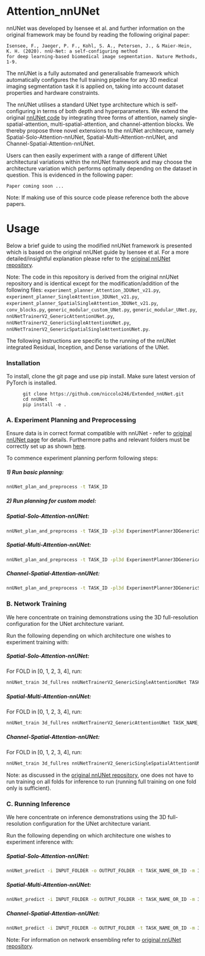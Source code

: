 # Attention_nnUNet

nnUNet was developed by Isensee et al. and further information on the original framework may be found by reading the following original paper:


    Isensee, F., Jaeger, P. F., Kohl, S. A., Petersen, J., & Maier-Hein, K. H. (2020). nnU-Net: a self-configuring method 
    for deep learning-based biomedical image segmentation. Nature Methods, 1-9.
    
The nnUNet is a fully automated and generalisable framework which automatically configures the full training pipeline for any 3D medical imaging  segmentation task it is applied on, taking into account dataset properties and hardware constraints.  

The nnUNet utilises a standard UNet type architecture which is self-configuring in terms of both depth and hyperparameters. 
We extend the original [nnUNet code](https://github.com/MIC-DKFZ/nnUNet) by integrating three forms of attention, namely single-spatial-attention, multi-spatial-attention, and channel-attention blocks. We thereby propose three novel extensions to the nnUNet architecure, namely Spatial-Solo-Attention-nnUNet, Spatial-Multi-Attention-nnUNet,  and Channel-Spatial-Attention-nnUNet. 

Users can then easily experiment with a range of different UNet architectural variations within the nnUNet framework and may choose the architecture variation which performs optimally depending on the dataset in question. This is evidenced in the following paper:


    Paper coming soon ...

Note: If making use of this source code please reference both the above papers.

# Usage

Below a brief guide to using the modified nnUNet framework is presented which is based on the original nnUNet guide by Isensee et al. For a more detailed/insightful explanation please refer to the [original nnUNet repository](https://github.com/MIC-DKFZ/nnUNet).

Note: The code in this repository is derived from the original nnUNet repository and is identical except for the modification/addition of the following files: `experiment_planner_Attention_3DUNet_v21.py`, `experiment_planner_SingleAttention_3DUNet_v21.py`, `experiment_planner_SpatialSingleAttention_3DUNet_v21.py`, `conv_blocks.py`, `generic_modular_custom_UNet.py`, `generic_modular_UNet.py`, `nnUNetTrainerV2_GenericAttentionUNet.py`, `nnUNetTrainerV2_GenericSingleAttentionUNet.py`, `nnUNetTrainerV2_GenericSpatialSingleAttentionUNet.py`.


The following instructions are specific to the running of the nnUNet integrated Residual, Inception, and Dense variations of the UNet. 

### Installation

To install, clone the git page and use pip install. Make sure latest version of PyTorch is installed. 


          git clone https://github.com/niccolo246/Extended_nnUNet.git 
          cd nnUNet
          pip install -e .
        

### A. Experiment Planning and Preprocessing

Ensure data is in correct format compatible with nnUNet - refer to [original nnUNet page](https://github.com/MIC-DKFZ/nnUNet/blob/master/documentation/dataset_conversion.md) for details. Furthermore paths and relevant folders must be correctly set up as shown [here](https://github.com/MIC-DKFZ/nnUNet/blob/master/documentation/setting_up_paths.md).

To commence experiment planning perform following steps:

##### 1) Run basic planning: 

```bash
nnUNet_plan_and_preprocess -t TASK_ID 
```

##### 2) Run planning for custom model: 

##### Spatial-Solo-Attention-nnUNet:

```bash
nnUNet_plan_and_preprocess -t TASK_ID -pl3d ExperimentPlanner3DGenericSingleAttentionUNet_v21
```

##### Spatial-Multi-Attention-nnUNet:

```bash
nnUNet_plan_and_preprocess -t TASK_ID -pl3d ExperimentPlanner3DGenericAttentionUNet_v21
```

##### Channel-Spatial-Attention-nnUNet:

```bash
nnUNet_plan_and_preprocess -t TASK_ID -pl3d ExperimentPlanner3DGenericSpatialAttentionUNet_v21
```


### B. Network Training

We here concentrate on training demonstrations using the 3D full-resolution configuration for the UNet architecture variant. 

Run the following depending on which architecture one wishes to experiment training with:

##### Spatial-Solo-Attention-nnUNet:
For FOLD in [0, 1, 2, 3, 4], run:
```bash
nnUNet_train 3d_fullres nnUNetTrainerV2_GenericSingleAttentionUNet TASK_NAME_OR_ID FOLD -p nnUNetPlans_GenericSingleAttentionUNet_v2.1
```

##### Spatial-Multi-Attention-nnUNet:
For FOLD in [0, 1, 2, 3, 4], run:
```bash
nnUNet_train 3d_fullres nnUNetTrainerV2_GenericAttentionUNet TASK_NAME_OR_ID FOLD -p nnUNetPlans_GenericAttentionUNet_v2.1
```

##### Channel-Spatial-Attention-nnUNet:
For FOLD in [0, 1, 2, 3, 4], run:
```bash
nnUNet_train 3d_fullres nnUNetTrainerV2_GenericSingleSpatialAttentionUNet TASK_NAME_OR_ID FOLD -p nnUNetPlans_GenericSpatialAttentionUNet_v2.1
```

Note: as discussed in the [original nnUNet repository](https://github.com/MIC-DKFZ/nnUNet), one does not have to run training on all folds for inference to run (running full training on one fold only is sufficient).


### C. Running Inference

We here concentrate on inference demonstrations using the 3D full-resolution configuration for the UNet architecture variant.

Run the following depending on which architecture one wishes to experiment inference with:

##### Spatial-Solo-Attention-nnUNet:

```bash
nnUNet_predict -i INPUT_FOLDER -o OUTPUT_FOLDER -t TASK_NAME_OR_ID -m 3d_fullres -p nnUNetPlans_GenericSingleAttentionUNet_v2.1 -tr nnUNetTrainerV2_GenericSingleAttentionUNet
```

##### Spatial-Multi-Attention-nnUNet:

```bash
nnUNet_predict -i INPUT_FOLDER -o OUTPUT_FOLDER -t TASK_NAME_OR_ID -m 3d_fullres -p nnUNetPlans_GenericAttentionUNet_v2.1 -tr nnUNetTrainerV2_GenericAttentionUNet
```

##### Channel-Spatial-Attention-nnUNet:

```bash
nnUNet_predict -i INPUT_FOLDER -o OUTPUT_FOLDER -t TASK_NAME_OR_ID -m 3d_fullres -p nnUNetPlans_GenericSpatialAttentionUNet_v2.1 -tr nnUNetTrainerV2_GenericSingleSpatialAttentionUNet
```

Note: For information on network ensembling refer to [original nnUNet repository](https://github.com/MIC-DKFZ/nnUNet). 
